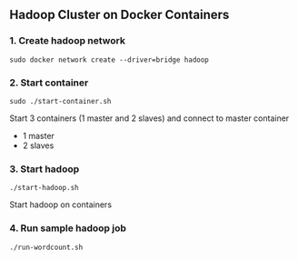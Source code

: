 ##  Hadoop Cluster on Docker Containers

### 1. Create hadoop network

```
sudo docker network create --driver=bridge hadoop
```

### 2. Start container

```
sudo ./start-container.sh
```

Start 3 containers (1 master and 2 slaves) and connect to master container
- 1 master
- 2 slaves

### 3. Start hadoop

```
./start-hadoop.sh
```

Start hadoop on containers

### 4. Run sample hadoop job

```
./run-wordcount.sh
```